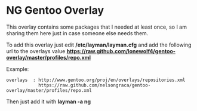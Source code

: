 NG Gentoo Overlay
==============

This overlay contains some packages that I needed at least once, so I am sharing them here just in case someone else needs them.

To add this overlay just edit __/etc/layman/layman.cfg__ and add the following url to the overlays value __https://raw.github.com/lonewolf4/gentoo-overlay/master/profiles/repo.xml__

Example:

    overlays  : http://www.gentoo.org/proj/en/overlays/repositories.xml
                https://raw.github.com/nelsongraca/gentoo-overlay/master/profiles/repo.xml

Then just add it with __layman -a ng__
